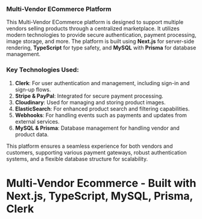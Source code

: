 ### Multi-Vendor ECommerce Platform 
 
 This Multi-Vendor ECommerce platform is designed to support multiple vendors selling products through a centralized marketplace. It utilizes modern technologies to provide secure authentication, payment processing, image storage, and more. The platform is built using **Next.js** for server-side rendering, **TypeScript** for type safety, and **MySQL** with **Prisma** for database management.
 
 ### Key Technologies Used:
 1. **Clerk**: For user authentication and management, including sign-in and sign-up flows.
 2. **Stripe & PayPal**: Integrated for secure payment processing.
 3. **Cloudinary**: Used for managing and storing product images.
 4. **ElasticSearch**: For enhanced product search and filtering capabilities.
 5. **Webhooks**: For handling events such as payments and updates from external services.
 6. **MySQL & Prisma**: Database management for handling vendor and product data.
 
 This platform ensures a seamless experience for both vendors and customers, supporting various payment gateways, robust authentication systems, and a flexible database structure for scalability.
 
 # Multi-Vendor Ecommerce - Built with Next.js, TypeScript, MySQL, Prisma, Clerk
